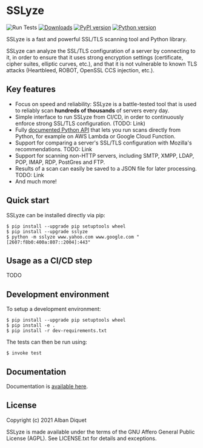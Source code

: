 SSLyze
======

![Run Tests](https://github.com/nabla-c0d3/sslyze/workflows/Run%20Tests/badge.svg)
[![Downloads](https://pepy.tech/badge/sslyze)](https://pepy.tech/badge/sslyze)
[![PyPI version](https://img.shields.io/pypi/v/sslyze.svg)](https://pypi.org/project/sslyze/)
[![Python version](https://img.shields.io/pypi/pyversions/sslyze.svg)](https://pypi.org/project/sslyze/)

SSLyze is a fast and powerful SSL/TLS scanning tool and Python library.

SSLyze can analyze the SSL/TLS configuration of a server by connecting to it, in order to ensure that it uses strong
encryption settings (certificate, cipher suites, elliptic curves, etc.), and that it is not vulnerable to known TLS
attacks (Heartbleed, ROBOT, OpenSSL CCS injection, etc.).

Key features
------------

* Focus on speed and reliability: SSLyze is a battle-tested tool that is used to reliably scan **hundreds of thousands**
of servers every day.
* Simple interface to run SSLyze from CI/CD, in order to continuously enforce strong SSL/TLS configuration. (TODO: Link)
* Fully [documented Python API](https://nabla-c0d3.github.io/sslyze/documentation/) that lets you run scans directly
from Python, for example on AWS Lambda or Google Cloud Function.
* Support for comparing a server's SSL/TLS configuration with Mozilla's recommendations. TODO: Link
* Support for scanning non-HTTP servers, including SMTP, XMPP, LDAP, POP, IMAP, RDP, PostGres and FTP.
* Results of a scan can easily be saved to a JSON file for later processing. TODO: Link
* And much more!

Quick start
-----------

SSLyze can be installed directly via pip:

    $ pip install --upgrade pip setuptools wheel
    $ pip install --upgrade sslyze
    $ python -m sslyze www.yahoo.com www.google.com "[2607:f8b0:400a:807::2004]:443"

Usage as a CI/CD step
---------------------

TODO

Development environment
-----------------------

To setup a development environment:

    $ pip install --upgrade pip setuptools wheel
    $ pip install -e . 
    $ pip install -r dev-requirements.txt

The tests can then be run using:

    $ invoke test

Documentation
-------------

Documentation is [available here][documentation].

License
-------

Copyright (c) 2021 Alban Diquet

SSLyze is made available under the terms of the GNU Affero General Public License (AGPL). See LICENSE.txt for details and exceptions.

[documentation]: https://nabla-c0d3.github.io/sslyze/documentation
